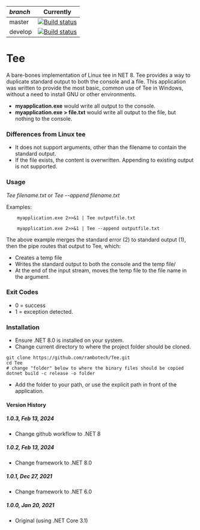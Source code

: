 | *branch* | Currently |
| :--- | :---: |
| master | [![Build status](https://github.com/rambotech/Tee/actions/workflows/dotnet.yml/badge.svg?branch=main)](https://github.com/rambotech/Tee/tree/main) |
| develop | [![Build status](https://github.com/rambotech/Tee/actions/workflows/dotnet.yml/badge.svg?branch=develop)](https://github.com/rambotech/Tee/tree/develop) |

# Tee

A bare-bones implementation of Linux tee in NET 8. Tee provides a way to duplicate standard output to both the console and a file.
This application was written to provide the most basic, common use of Tee in Windows, without a need to install GNU or other environments.

- **myapplication.exe** would write all output to the console.
- **myapplication.exe > file.txt** would write all output to the file, but nothing to the console.

### Differences from Linux tee
- It does not support arguments, other than the filename to contain the standard output.
- If the file exists, the content is overwritten.  Appending to existing output is not supported.

### Usage
*Tee filename.txt* or *Tee --append filename.txt*

Examples: 

```
    myapplication.exe 2>>&1 | Tee outputfile.txt

    myapplication.exe 2>>&1 | Tee --append outputfile.txt
```

The above example merges the standard error (2) to standard output (1), then the pipe routes that output to Tee, which:
- Creates a temp file
- Writes the standard output to both the console and the temp file/
- At the end of the input stream, moves the temp file to the file name in the argument.

### Exit Codes
- 0 = success
- 1 = exception detected.

### Installation
- Ensure .NET 8.0 is installed on your system.
- Change current directory to where the project folder should be cloned.

```
git clone https://github.com/rambotech/Tee.git
cd Tee
# change "folder" below to where the binary files should be copied
dotnet build -c release -o folder
```

- Add the folder to your path, or use the explicit path in front of the application.

#### Version History

##### 1.0.3, Feb 13, 2024
- Change github workflow to .NET 8

##### 1.0.2, Feb 13, 2024
- Change framework to .NET 8.0

##### 1.0.1, Dec 27, 2021
- Change framework to .NET 6.0

##### 1.0.0, Jan 20, 2021
- Original (using .NET Core 3.1)
